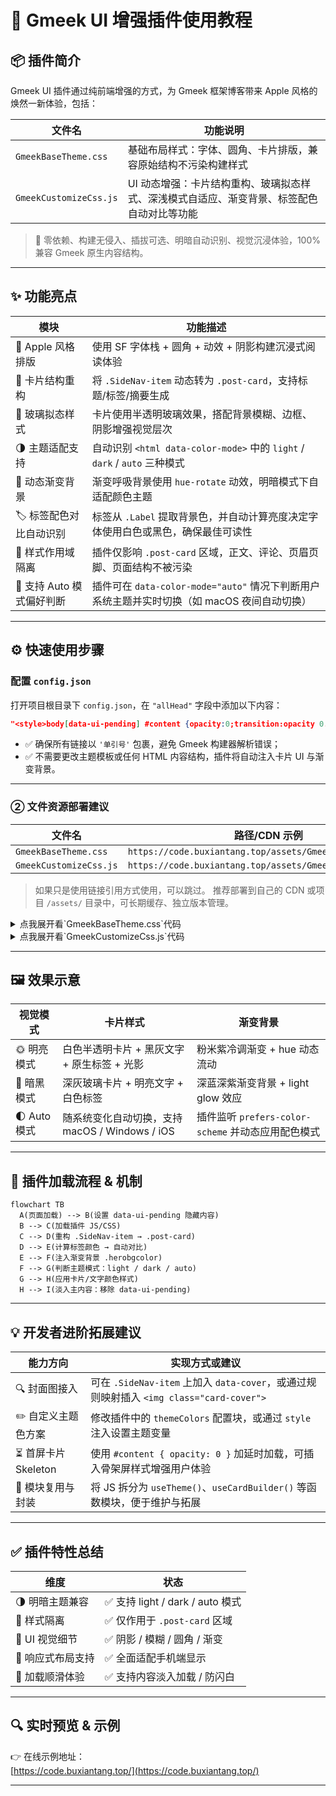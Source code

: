 
# 🍎 Gmeek UI 增强插件使用教程

## 📦 插件简介

Gmeek UI 插件通过纯前端增强的方式，为 Gmeek 框架博客带来 Apple 风格的焕然一新体验，包括：

| 文件名                   | 功能说明                                                                 |
|--------------------------|--------------------------------------------------------------------------|
| `GmeekBaseTheme.css`     | 基础布局样式：字体、圆角、卡片排版，兼容原始结构不污染构建样式                          |
| `GmeekCustomizeCss.js`   | UI 动态增强：卡片结构重构、玻璃拟态样式、深浅模式自适应、渐变背景、标签配色自动对比等功能       |

> 🧠 零依赖、构建无侵入、插拔可选、明暗自动识别、视觉沉浸体验，100% 兼容 Gmeek 原生内容结构。

---

## ✨ 功能亮点

| 模块                    | 功能描述                                                                 |
|-------------------------|--------------------------------------------------------------------------|
| 🍏 Apple 风格排版         | 使用 SF 字体栈 + 圆角 + 动效 + 阴影构建沉浸式阅读体验                                  |
| 🧱 卡片结构重构           | 将 `.SideNav-item` 动态转为 `.post-card`，支持标题/标签/摘要生成                    |
| 🧊 玻璃拟态样式           | 卡片使用半透明玻璃效果，搭配背景模糊、边框、阴影增强视觉层次                              |
| 🌗 主题适配支持           | 自动识别 `<html data-color-mode>` 中的 `light` / `dark` / `auto` 三种模式             |
| 🌈 动态渐变背景           | 渐变呼吸背景使用 `hue-rotate` 动效，明暗模式下自适配颜色主题                                  |
| 🏷️ 标签配色对比自动识别    | 标签从 `.Label` 提取背景色，并自动计算亮度决定字体使用白色或黑色，确保最佳可读性                    |
| 🧼 样式作用域隔离         | 插件仅影响 `.post-card` 区域，正文、评论、页眉页脚、页面结构不被污染                            |
| 🎯 支持 Auto 模式偏好判断 | 插件可在 `data-color-mode="auto"` 情况下判断用户系统主题并实时切换（如 macOS 夜间自动切换） |

---

## ⚙️ 快速使用步骤

###  配置 `config.json`

打开项目根目录下 `config.json`，在 `"allHead"` 字段中添加以下内容：

```json
"<style>body[data-ui-pending] #content {opacity:0;transition:opacity 0.3s ease;}</style><script>document.documentElement.setAttribute('data-ui-pending','true');</script><link rel='stylesheet' href='https://code.buxiantang.top/assets/GmeekBaseTheme.css'><script src='https://code.buxiantang.top/assets/GmeekCustomizeCss.js' defer></script>"
```

- ✅ 确保所有链接以 `'单引号'` 包裹，避免 Gmeek 构建器解析错误；
- ✅ 不需要更改主题模板或任何 HTML 内容结构，插件将自动注入卡片 UI 与渐变背景。

---

### ② 文件资源部署建议

| 文件名                   | 路径/CDN 示例                                           |
|--------------------------|----------------------------------------------------------|
| `GmeekBaseTheme.css`     | `https://code.buxiantang.top/assets/GmeekBaseTheme.css` |
| `GmeekCustomizeCss.js`   | `https://code.buxiantang.top/assets/GmeekCustomizeCss.js` |

> 如果只是使用链接引用方式使用，可以跳过。
> 推荐部署到自己的 CDN 或项目 `/assets/` 目录中，可长期缓存、独立版本管理。
<details>
  <summary>点我展开看`GmeekBaseTheme.css`代码</summary>

```Css
/* 🍏 Gmeek Apple 风格基础布局与排版样式 */
body {
  font-family: -apple-system, BlinkMacSystemFont, "San Francisco", "Helvetica Neue", sans-serif;
  background: transparent;
  color: inherit;
  max-width: 960px;
  margin: auto;
  padding: 24px;
  line-height: 1.6;
  transition: background 0.3s ease;
}

.post-card {
  display: flex;
  flex-direction: column;
  border-radius: 20px;
  padding: 20px 24px;
  margin-bottom: 20px;
  box-shadow: 0 8px 24px rgba(0,0,0,0.1);
  background: rgba(255, 255, 255, 0.2);
  backdrop-filter: blur(16px);
  -webkit-backdrop-filter: blur(16px);
  border: 1px solid rgba(255, 255, 255, 0.15);
  text-decoration: none;
  transition: all 0.3s ease;
}

.post-card:hover {
  transform: translateY(-4px) scale(1.015);
  box-shadow: 0 12px 32px rgba(0, 0, 0, 0.15);
}

.post-meta {
  display: flex;
  flex-wrap: wrap;
  gap: 8px;
  font-size: 13px;
  margin-bottom: 10px;
}

.post-tag {
  border-radius: 999px;
  padding: 3px 10px;
  font-weight: 500;
  margin-right: 6px;
}

.post-title {
  font-size: 18px;
  font-weight: 600;
  margin-bottom: 10px;
}

.post-summary {
  font-size: 14.5px;
  line-height: 1.6;
}

```

</details>

<details>
  <summary>点我展开看`GmeekCustomizeCss.js`代码</summary>

```Js
(function () {
  if (window.__TiengmingModernized) return;
  window.__TiengmingModernized = true;
  console.log("🍏 TiengmingModern 插件已启用 https://code.buxiantang.top/");

  const themeColors = {
    light: {
      bgGradient: "linear-gradient(135deg, #f4f4f4, #fef2f2, #f4f0ff)",
      cardBg: "rgba(255,255,255,0.25)",
      cardBorder: "1px solid rgba(255,255,255,0.2)",
      title: "#1c1c1e",
      summary: "#444",
      meta: "#888"
    },
    dark: {
      bgGradient: "linear-gradient(135deg, #1a1a2b, #222c3a, #2e3950)",
      cardBg: "rgba(32,32,32,0.3)",
      cardBorder: "1px solid rgba(255,255,255,0.08)",
      title: "#eee",
      summary: "#aaa",
      meta: "#bbb"
    }
  };

  function getEffectiveMode() {
    const raw = document.documentElement.getAttribute("data-color-mode");
    if (raw === "light" || raw === "dark") return raw;
    return window.matchMedia("(prefers-color-scheme: dark)").matches ? "dark" : "light";
  }

  function getTextColor(bg) {
    const rgb = bg.match(/\d+/g);
    if (!rgb) return "#fff";
    const [r, g, b] = rgb.map(Number);
    const l = (0.299 * r + 0.587 * g + 0.114 * b) / 255;
    return l > 0.6 ? "#000" : "#fff";
  }

  const bg = (() => {
    const el = document.createElement("div");
    el.className = "herobgcolor";
    document.body.appendChild(el);
    const style = document.createElement("style");
    style.textContent = `
      .herobgcolor {
        position: fixed;
        top: 0; left: 0;
        width: 100vw; height: 100vh;
        z-index: -1;
        background-size: 600% 600%;
        animation: hueflow 30s ease infinite;
        transition: background 0.6s ease;
      }
      @keyframes hueflow {
        0% { filter: hue-rotate(0deg); background-position: 0% 50%; }
        50% { filter: hue-rotate(180deg); background-position: 100% 50%; }
        100% { filter: hue-rotate(360deg); background-position: 0% 50%; }
      }
    `;
    document.head.appendChild(style);
    return el;
  })();

  function applyTheme() {
    const mode = getEffectiveMode();
    const theme = themeColors[mode];

    bg.style.background = theme.bgGradient;

    document.querySelectorAll(".post-card").forEach(card => {
      card.style.background = theme.cardBg;
      card.style.border = theme.cardBorder;
      card.style.backdropFilter = "blur(16px)";
      card.style.webkitBackdropFilter = "blur(16px)";
      card.style.boxShadow = "0 8px 24px rgba(0,0,0,0.12)";

      const title = card.querySelector(".post-title");
      const summary = card.querySelector(".post-summary");
      const meta = card.querySelector(".post-meta");

      if (title) title.style.color = theme.title;
      if (summary) summary.style.color = theme.summary;
      if (meta) meta.style.color = theme.meta;
    });

    ["#header", "#footer"].forEach(sel => {
      const el = document.querySelector(sel);
      if (el) el.style.color = mode === "dark" ? "#ddd" : "";
    });
  }

  if (document.documentElement.getAttribute("data-color-mode") === "auto") {
    window.matchMedia("(prefers-color-scheme: dark)").addEventListener("change", applyTheme);
  }

  new MutationObserver(applyTheme).observe(document.documentElement, {
    attributes: true,
    attributeFilter: ["data-color-mode"]
  });

  function rebuildCards() {
    document.querySelectorAll(".SideNav-item").forEach((card, i) => {
      const title = card.querySelector(".listTitle")?.innerText || "未命名文章";
      const link = card.getAttribute("href");
      const labels = [...card.querySelectorAll(".Label")];
      const time = labels.find(el => /^\d{4}/.test(el.textContent.trim()))?.textContent.trim() || "";

      const tags = labels.filter(el => el.textContent.trim() !== time).map(el => {
        const tag = el.textContent.trim();
        const bg = el.style.backgroundColor || "#999";
        const fg = getTextColor(bg);
        return `<span class="post-tag" style="background-color:${bg};color:${fg}">${tag}</span>`;
      }).join("");

      const summary = `本篇内容涵盖主题「${labels.map(x => x.textContent.trim()).join(" / ")}」，带你深入探索相关知识点。`;

      const newCard = document.createElement("a");
      newCard.href = link;
      newCard.className = "post-card";
      newCard.style.animationDelay = `${i * 60}ms`;
      newCard.innerHTML = `
        <div class="post-meta">${tags}<span class="post-date">${time}</span></div>
        <h2 class="post-title">${title}</h2>
        <p class="post-summary">${summary}</p>
      `;
      card.replaceWith(newCard);
    });

    applyTheme();
  }

  document.readyState === "loading"
    ? window.addEventListener("DOMContentLoaded", rebuildCards)
    : rebuildCards();

  document.documentElement.removeAttribute("data-ui-pending");
})();
```

</details>

---

## 🖼️ 效果示意

| 视觉模式     | 卡片样式                                    | 渐变背景                                     |
|--------------|---------------------------------------------|----------------------------------------------|
| 🌞 明亮模式   | 白色半透明卡片 + 黑灰文字 + 原生标签 + 光影    | 粉米紫冷调渐变 + hue 动态流动                         |
| 🌚 暗黑模式   | 深灰玻璃卡片 + 明亮文字 + 白色标签            | 深蓝深紫渐变背景 + light glow 效应                     |
| 🌓 Auto 模式  | 随系统变化自动切换，支持 macOS / Windows / iOS | 插件监听 `prefers-color-scheme` 并动态应用配色模式         |

---

## 🔧 插件加载流程 & 机制

```mermaid
flowchart TB
  A(页面加载) --> B(设置 data-ui-pending 隐藏内容)
  B --> C(加载插件 JS/CSS)
  C --> D(重构 .SideNav-item → .post-card)
  D --> E(计算标签颜色 → 自动对比)
  E --> F(注入渐变背景 .herobgcolor)
  F --> G(判断主题模式：light / dark / auto)
  G --> H(应用卡片/文字颜色样式)
  H --> I(淡入主内容：移除 data-ui-pending)
```

---

## 💡 开发者进阶拓展建议

| 能力方向       | 实现方式或建议                                                           |
|----------------|------------------------------------------------------------------------|
| 🔍 封面图接入     | 可在 `.SideNav-item` 上加入 `data-cover`，或通过规则映射插入 `<img class="card-cover">` |
| ✏️ 自定义主题色方案 | 修改插件中的 `themeColors` 配置块，或通过 `style` 注入设置主题变量                         |
| ⏳ 首屏卡片 Skeleton | 使用 `#content { opacity: 0 }` 加延时加载，可插入骨架屏样式增强用户体验                       |
| 🎨 模块复用与封装   | 将 JS 拆分为 `useTheme()`、`useCardBuilder()` 等函数模块，便于维护与拓展                        |

---

## ✅ 插件特性总结

| 维度             | 状态                         |
|------------------|------------------------------|
| 🌗 明暗主题兼容     | ✅ 支持 light / dark / auto 模式 |
| 🧼 样式隔离         | ✅ 仅作用于 `.post-card` 区域      |
| 💎 UI 视觉细节       | ✅ 阴影 / 模糊 / 圆角 / 渐变       |
| 📱 响应式布局支持     | ✅ 全面适配手机端显示               |
| 🚀 加载顺滑体验       | ✅ 支持内容淡入加载 / 防闪白       |

---

## 🔍 实时预览 & 示例

👉 在线示例地址：  
[https://code.buxiantang.top/](https://code.buxiantang.top/)



---

